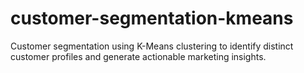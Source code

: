 # customer-segmentation-kmeans
Customer segmentation using K-Means clustering to identify distinct customer profiles and generate actionable marketing insights.
